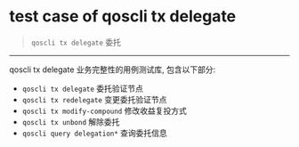 # test case of qoscli tx delegate

> `qoscli tx delegate` 委托

---

qoscli tx delegate 业务完整性的用例测试库, 包含以下部分:

* `qoscli tx delegate` 委托验证节点
* `qoscli tx redelegate` 变更委托验证节点
* `qoscli tx modify-compound` 修改收益复投方式
* `qoscli tx unbond` 解除委托
* `qoscli query delegation*` 查询委托信息
